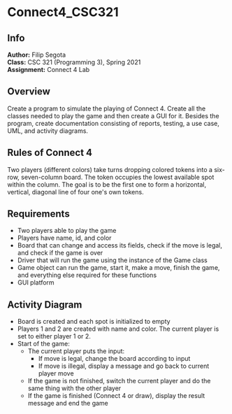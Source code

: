 # Connect4_CSC321
## Info
**Author:**
Filip Segota  
**Class:**
CSC 321 (Programming 3), Spring 2021  
**Assignment:**
Connect 4 Lab

## Overview
Create a program to simulate the playing of Connect 4. Create all the classes needed to play the game and then create a GUI for it. Besides the program, create documentation consisting of reports, testing, a use case, UML, and activity diagrams.

## Rules of Connect 4
Two players (different colors) take turns dropping colored tokens into a six-row, seven-column board. The token occupies the lowest available spot within the column. The goal is to be the first one to form a horizontal, vertical, diagonal line of four one's own tokens.

## Requirements
  - Two players able to play the game
  - Players have name, id, and color
  - Board that can change and access its fields, check if the move is legal, and check if the game is over
  - Driver that will run the game using the instance of the Game class
  - Game object can run the game, start it, make a move, finish the game, and everything else required for these functions
  - GUI platform

## Activity Diagram
  - Board is created and each spot is initialized to empty
  - Players 1 and 2 are created with name and color. The current player is set to either player 1 or 2.
  - Start of the game:
    - The current player puts the input:
      - If move is legal, change the board according to input
      - If move is illegal, display a message and go back to current player move
    - If the game is not finished, switch the current player and do the same thing with the other player
    - If the game is finished (Connect 4 or draw), display the result message and end the game

